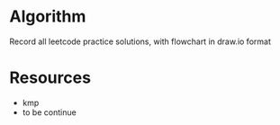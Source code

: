 # Algorithm
Record all leetcode practice solutions, with flowchart in draw.io format
# Resources
- kmp
- to be continue
